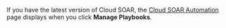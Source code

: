 <head>
  <meta name="robots" content="noindex" />
</head>

If you have the latest version of Cloud SOAR, the [Cloud SOAR Automation](/docs/cloud-soar/automation) page displays when you click **Manage Playbooks**.  

